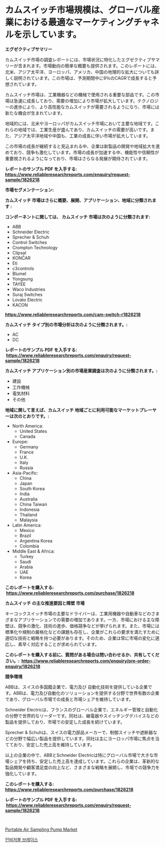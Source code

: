 <p><h1>カムスイッチ市場規模は、グローバル産業における最適なマーケティングチャネルを示しています。</h1></p><p><strong>エグゼクティブサマリー</strong></p>
<p><p>カムスイッチ市場の調査レポートには、市場状況に特化したエグゼクティブサマリーが含まれます。市場動向の簡単な概要も提供されます。このレポートには、北米、アジア太平洋、ヨーロッパ、アメリカ、中国の地理的な拡大についても詳しく説明されています。この市場は、予測期間中に9％のCAGRで成長すると予想されています。</p><p>カムスイッチ市場は、工業機器などの機械で使用される重要な部品です。この市場は急速に成長しており、需要の増加により市場が拡大しています。テクノロジーの進歩により、より高性能なカムスイッチが需要されるようになり、市場には新たな機会が生まれています。</p><p>地域的には、北米やヨーロッパがカムスイッチ市場において主要な地域です。これらの地域では、工業生産が盛んであり、カムスイッチの需要が高いです。また、アジア太平洋地域や中国も、工業の成長に伴い市場が拡大しています。</p><p>この市場の成長が継続すると見込まれる中、企業は新製品の開発や地域拡大を進めており、競争も激化しています。市場の成長が加速する中、機能性や信頼性が重要視されるようになっており、市場はさらなる発展が期待されています。</p></p>
<p><strong>レポートのサンプル PDF を入手する: <a href="https://www.reliableresearchreports.com/enquiry/request-sample/1826218">https://www.reliableresearchreports.com/enquiry/request-sample/1826218</a></strong></p>
<p><strong>市場セグメンテーション:</strong></p>
<p><strong> カムスイッチ 市場はさらに概要、展開、アプリケーション、地域に分類されます :</strong></p>
<p><strong>コンポーネントに関しては、 カムスイッチ 市場は次のように分類されます: &nbsp;</strong></p>
<p><ul><li>ABB</li><li>Schneider Electric</li><li>Sprecher & Schuh</li><li>Control Switches</li><li>Crompton Technology</li><li>Clipsal</li><li>KONČAR</li><li>Eti</li><li>c3controls</li><li>Blumel</li><li>Yongsung</li><li>TAYEE</li><li>Waco Industries</li><li>Suraj Switches</li><li>Lovato Electric</li><li>KACON</li></ul></p>
<p><strong><a href="https://www.reliableresearchreports.com/cam-switch-r1826218">https://www.reliableresearchreports.com/cam-switch-r1826218</a></strong></p>
<p><strong> カムスイッチ タイプ別の市場分析は次のように分類されます。:</strong></p>
<p><ul><li>AC</li><li>DC</li></ul></p>
<p><strong>レポートのサンプル PDF を入手する: &nbsp;<a href="https://www.reliableresearchreports.com/enquiry/request-sample/1826218">https://www.reliableresearchreports.com/enquiry/request-sample/1826218</a></strong></p>
<p><strong> カムスイッチ アプリケーション別の市場産業調査は次のように分類されます。:</strong></p>
<p><ul><li>建設</li><li>工作機械</li><li>電気材料</li><li>その他</li></ul></p>
<p><strong>地域に関して言えば、カムスイッチ 地域ごとに利用可能なマーケットプレーヤーは次のとおりです。:</strong></p>
<p><ul>
    <li>
        North America:
        <ul>
            <li>United States</li>
            <li>Canada</li>
        </ul>
    </li>
    <li>
        Europe:
        <ul>
            <li>Germany</li>
            <li>France</li>
            <li>U.K.</li>
            <li>Italy</li>
            <li>Russia</li>
        </ul>
    </li>
    <li>
        Asia-Pacific:
        <ul>
            <li>China</li>
            <li>Japan</li>
            <li>South Korea</li>
            <li>India</li>
            <li>Australia</li>
            <li>China Taiwan</li>
            <li>Indonesia</li>
            <li>Thailand</li>
            <li>Malaysia</li>
        </ul>
    </li>
    <li>
        Latin America:
        <ul>
            <li>Mexico</li>
            <li>Brazil</li>
            <li>Argentina Korea</li>
            <li>Colombia</li>
        </ul>
    </li>
    <li>
        Middle East & Africa:
        <ul>
            <li>Turkey</li>
            <li>Saudi</li>
            <li>Arabia</li>
            <li>UAE</li>
            <li>Korea</li>
        </ul>
    </li>
    </ul></p>
<p><strong>このレポートを購入する: &nbsp;<a href="https://www.reliableresearchreports.com/purchase/1826218">https://www.reliableresearchreports.com/purchase/1826218</a></strong></p>
<p><strong>カムスイッチ の主な推進要因と障壁 市場</strong></p>
<p><p>キーコックスイッチ市場の主要なドライバーは、工業用機器や自動車などのさまざまなアプリケーションでの需要の増加であります。一方、市場における主な障壁は、競争の激化、技術の進歩、価格競争などが挙げられます。また、市場には標準化や規制の厳格化などの課題も存在し、企業がこれらの要求を満たすために適切な技術と戦略を持つ必要があります。そのため、企業は常に市場の変化に適応し、素早く対応することが求められています。</p></p>
<p><strong>このレポートを購入する前に、質問がある場合は問い合わせるか、共有してください。:&nbsp; <a href="https://www.reliableresearchreports.com/enquiry/pre-order-enquiry/1826218">https://www.reliableresearchreports.com/enquiry/pre-order-enquiry/1826218</a></strong></p>
<p><strong>競争環境</strong></p>
<p><p>ABBは、スイスの多国籍企業で、電力及び 自動化技術を提供している企業です。ABBは、電力及び自動化のソリューションを提供する分野で世界有数の企業であり、グローバル市場での成長と市場シェアを維持しています。</p><p>Schneider Electricは、フランスのグローバル企業で、エネルギー管理と自動化の分野で世界的なリーダーです。同社は、継電器やスイッチングデバイスなどの製品を提供しており、市場での安定した成長を続けています。</p><p>Sprecher & Schuhは、スイスの電力部品メーカーで、制御スイッチや遮断器などの分野で幅広い製品を提供しています。同社は主にヨーロッパ市場に焦点を当てており、安定した売上高を維持しています。</p><p>以上の企業の中で、ABBとSchneider Electricは特にグローバル市場で大きな市場シェアを持ち、安定した売上高を達成しています。これらの企業は、革新的な製品開発や顧客満足度の向上など、さまざまな戦略を展開し、市場での競争力を強化しています。</p></p>
<p><strong>このレポートを購入する: &nbsp; <a href="https://www.reliableresearchreports.com/purchase/1826218">https://www.reliableresearchreports.com/purchase/1826218</a></strong></p>
<p><strong>レポートのサンプル PDF を入手する: &nbsp;<a href="https://www.reliableresearchreports.com/enquiry/request-sample/1826218">https://www.reliableresearchreports.com/enquiry/request-sample/1826218</a></strong><strong></strong></p>
<p>&nbsp;</p>
<p><p><a href="https://github.com/AKSHATREPORTPRIME/Market-Research-Report-List-4/blob/main/portable-air-sampling-pump-market.md">Portable Air Sampling Pump Market</a></p><p><a href="https://github.com/rsg307664904/Market-Research-Report-List-1/blob/main/623672529176.md">인비저블 브레이스</a></p></p>